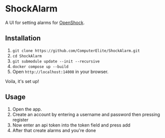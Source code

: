 # ShockAlarm
A UI for setting alarms for [OpenShock](https://openshock.app).

## Installation
1. `git clone https://github.com/ComputerElite/ShockAlarm.git`
2. `cd ShockAlarm`
3. `git submodule update --init --recursive`
4. `docker compose up --build`
5. Open `http://localhost:14008` in your browser.

Voila, it's set up!

## Usage
1. Open the app.
2. Create an account by entering a username and password then pressing register
3. Now enter an api token into the token field and press add
4. After that create alarms and you're done